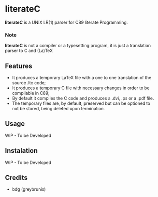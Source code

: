 # literateC

**literateC** is a UNIX LR(1) parser for C89 literate Programming.

### Note
  **literateC** is not a compiler or a typesetting program,
it is just a translation parser to C and (La)TeX

## Features

  * It produces a temporary LaTeX file with a one to one translation of
the source .ltc code;
  * It produces a temporary C file with necessary changes in
order to be compilable in C89;
  * By default it compiles the C code and produces a .dvi, .ps
or a .pdf file.
  * The temporary files are, by default, preserved but can be
optioned to not be stored, being deleted upon termination. 

## Usage

WIP - To be Developed

## Instalation

WIP - To be Developed

## Credits

   * bdg (greybrunix)
